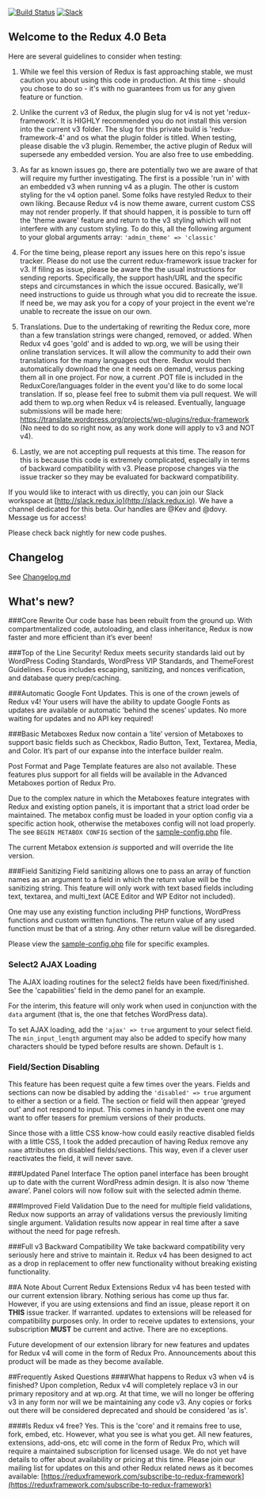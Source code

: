 [![Build Status](https://travis-ci.org/reduxframework/redux-framework-4.png?branch=master)](https://travis-ci.org/reduxframework/redux-framework-4) [![Slack](https://redux-slackin.herokuapp.com/badge.svg)](https://redux-slackin.herokuapp.com) 
## Welcome to the Redux 4.0 Beta

Here are several guidelines to consider when testing:

1. While we feel this version of Redux is fast approaching stable, we must caution you about using this code in production.  At this time - should you chose to do so - it's with no guarantees from us for any given feature or function.

2. Unlike the current v3 of Redux, the plugin slug for v4 is not yet 'redux-framework'.  It is HIGHLY recommended you do not install this version into the current v3 folder.  The slug for this private build is 'redux-framework-4' and os what the plugin folder is titled.  When testing, please disable the v3 plugin.  Remember, the active plugin of Redux will supersede any embedded version.  You are also free to use embedding.

3. As far as known issues go, there are potentially two we are aware of that will require my further investigating.  The first is a possible 'run in' with an embedded v3 when running v4 as a plugin.  The other is custom styling for the v4 option panel.  Some folks have restyled Redux to their own liking.  Because Redux v4 is now theme aware, current custom CSS may not render properly.  If that should happen, it is possible to turn off the 'theme aware' feature and return to the v3 styling which will not interfere with any custom styling.  To do this, all the following argument to your global arguments array: `'admin_theme' => 'classic'`

4. For the time being, please report any issues here on this repo's issue tracker.  Please do not use the current redux-framework issue tracker for v3.  If filing as issue, please be aware the the usual instructions for sending reports.  Specifically, the support hash/URL and the specific steps and circumstances in which the issue occured.  Basically, we'll need instructions to guide us through what you did to recreate the issue.  If need be, we may ask you for a copy of your project in the event we're unable to recreate the issue on our own.

5. Translations.  Due to the undertaking of rewriting the Redux core, more than a few translation strings were changed, removed, or added.  When Redux v4 goes 'gold' and is added to wp.org, we will be using their online translation services.  It will allow the community to add their own translations for the many languages out there.  Redux would then automatically download the one it needs on demand, versus packing them all in one project.  For now, a current .POT file is included in the ReduxCore/languages folder in the event you'd like to do some local translation.  If so, please feel free to submit them via pull request.  We will add them to wp.org when Redux v4 is released.  Eventually, language submissions will be made here:  https://translate.wordpress.org/projects/wp-plugins/redux-framework (No need to do so right now, as any work done will apply to v3 and NOT v4).

6. Lastly, we are not accepting pull requests at this time.  The reason for this is because this code is extremely complicated, especially in terms of backward compatibility with v3.  Please propose changes via the issue tracker so they may be evaluated for backward compatibility.

If you would like to interact with us directly, you can join our Slack workspace at [http://slack.redux.io](http://slack.redux.io).  We have a channel dedicated for this beta.  Our handles are @Kev and @dovy.  Message us for access!

Please check back nightly for new code pushes.

## Changelog ##

See [Changelog.md](https://github.com/reduxframework/redux-framework-4/blob/master/CHANGELOG.md)

## What's new?

###Core Rewrite
Our code base has been rebuilt from the ground up.  With compartmentalized code,  autoloading, and class inheritance, Redux is now faster and more efficient than it’s ever been!

###Top of the Line Security!
Redux meets security standards laid out by WordPress Coding Standards, WordPress VIP Standards, and ThemeForest Guidelines.  Focus includes escaping, sanitizing, and nonces verification, and database query prep/caching.

###Automatic Google Font Updates.
This is one of the crown jewels of Redux v4!  Your users will have the ability to update Google Fonts as updates are available or automatic ‘behind the scenes’ updates.  No more waiting for updates and no API key required!

###Basic Metaboxes
Redux now contain a ‘lite’ version of Metaboxes to support basic fields such as Checkbox, Radio Button, Text, Textarea, Media, and Color.  It’s part of our expanse into the interface builder realm.

Post Format and Page Template features are also not available.  These features plus support for all fields will be available in the Advanced Metaboxes portion of Redux Pro.

Due to the complex nature in which the Metaboxes feature integrates with Redux and existing option panels, it is important that a strict load order be maintained.  The metabox config must be loaded in your option config via a specific action hook, otherwise the metaboxes config will not load properly.  The see `BEGIN METABOX CONFIG` section of the [sample-config.php](https://github.com/kprovance/redux-dev/blob/master/sample/sample-config.php) file.

The current Metabox extension *is* supported and will override the lite version. 

###Field Sanitizing
Field sanitizing allows one to pass an array of function names as an argument to a field in which the return value will be the sanitizing string.  This feature will only work with text based fields including text, textarea, and multi_text (ACE Editor and WP Editor not included).

One may use any existing function including PHP functions, WordPress functions and custom written functions.  The return value of any used function must be that of a string.  Any other return value will be disregarded.

Please view the [sample-config.php](https://github.com/reduxframework/redux-framework-4/blob/master/sample/sample-config.php) file for specific examples.

### Select2 AJAX Loading
The AJAX loading routines for the select2 fields have been fixed/finished.  See the 'capabilities' field in the demo panel for an example.  

For the interim, this feature will only work when used in conjunction with the `data` argument (that is, the one that fetches WordPress data).  

To set AJAX loading, add the `'ajax' => true` argument to your select field.  The `min_input_length` argument may also be added to specify how many characters should be typed before results are shown.  Default is `1`.

### Field/Section Disabling
This feature has been request quite a few times over the years.  Fields and sections can now be disabled by adding the `'disabled' => true` argument to either a section or a field.  The section or field will then appear 'greyed out' and not respond to input.  This comes in handy in the event one may want to offer teasers for premium versions of their products.

Since those with a little CSS know-how could easily reactive disabled fields with a little CSS, I took the added precaution of having Redux remove any `name` attributes on disabled fields/sections.  This way, even if a clever user reactivates the field, it will never save.

###Updated Panel Interface
The option panel interface has been brought up to date with the current WordPress admin design.  It is also now ‘theme aware’.  Panel colors will now follow suit with the selected admin theme.

###Improved Field Validation
Due to the need for multiple field validations, Redux now supports an array of validations versus the previously limiting single argument.  Validation results now appear in real time after a save without the need for page refresh.

###Full v3 Backward Compatibility
We take backward compatibility very seriously here and strive to maintain it.  Redux v4 has been designed to act as a drop in replacement to offer new functionality without breaking existing functionality.

##A Note About Current Redux Extensions
Redux v4 has been tested with our current extension library.  Nothing serious has come up thus far.  However, if you are using extensions and find an issue, please report it on **THIS** issue tracker.  If warranted. updates to extensions will be released for compatibility purposes only.  In order to receive updates to extensions, your subscription **MUST** be current and active.  There are no exceptions.

Future development of our extension library for new features and updates for Redux v4 will come in the form of Redux Pro.  Announcements about this product will be made as they become available.

##Frequently Asked Questions
####What happens to Redux v3 when v4 is finished?
Upon completion, Redux v4 will completely replace v3 in our primary repository and at wp.org.  At that time, we will no longer be offering v3 in any form nor will we be maintaining any code v3.  Any copies or forks out there will be considered deprecated and should be considered 'as is'. 

####Is Redux v4 free?
Yes.  This is the 'core' and it remains free to use, fork, embed, etc.  However, what you see is what you get.  All new features, extensions, add-ons, etc will come in the form of Redux Pro, which will require a maintained subscription for licensed usage.  We do not yet have details to offer about availability or pricing at this time.  Please join our mailing list for updates on this and other Redux related news as it becomes available: [https://reduxframework.com/subscribe-to-redux-framework](https://reduxframework.com/subscribe-to-redux-framework)